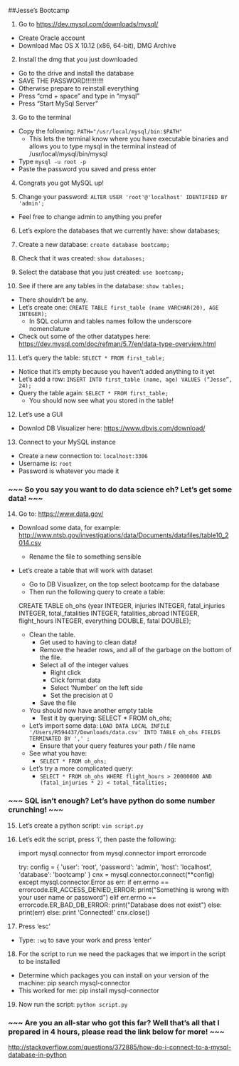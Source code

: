 ##Jesse’s Bootcamp

1) Go to https://dev.mysql.com/downloads/mysql/
  * Create Oracle account
  * Download Mac OS X 10.12 (x86, 64-bit), DMG Archive
  
2) Install the dmg that you just downloaded
  * Go to the drive and install the database
  * SAVE THE PASSWORD!!!!!!!!!!
   * Otherwise prepare to reinstall everything
 * Press “cmd + space” and type in “mysql”
 * Press “Start MySql Server”
 
3) Go to the terminal
 * Copy the following: `PATH="/usr/local/mysql/bin:$PATH"`
   * This lets the terminal know where you have executable binaries and allows you to type mysql in the terminal instead of /usr/local/mysql/bin/mysql
 * Type `mysql -u root -p`
 * Paste the password you saved and press enter
 
4) Congrats you got MySQL up!

5) Change your password: `ALTER USER 'root'@'localhost' IDENTIFIED BY 'admin';`
 * Feel free to change admin to anything you prefer

6) Let’s explore the databases that we currently have: show databases;

7) Create a new database: `create database bootcamp;`

8) Check that it was created: `show databases;`

9) Select the database that you just created: `use bootcamp;`

10) See if there are any tables in the database: `show tables;`
 * There shouldn’t be any.
 * Let’s create one: `CREATE TABLE first_table (name VARCHAR(20), AGE INTEGER);`
   * In SQL column and tables names follow the underscore nomenclature
 * Check out some of the other datatypes here: https://dev.mysql.com/doc/refman/5.7/en/data-type-overview.html

11) Let’s query the table: `SELECT * FROM first_table;`
 * Notice that it’s empty because you haven’t added anything to it yet
 * Let’s add a row: `INSERT INTO first_table (name, age) VALUES (“Jesse”, 24);`
 * Query the table again: `SELECT * FROM first_table;`
    * You should now see what you stored in the table!

12) Let’s use a GUI
 * Downlod DB Visualizer here: https://www.dbvis.com/download/

13) Connect to your MySQL instance
 * Create a new connection to: `localhost:3306`
 * Username is: `root`
 * Password is whatever you made it


### ~~~ So you say you want to do data science eh? Let’s get some data! ~~~


14) Go to: https://www.data.gov/
 * Download some data, for example: http://www.ntsb.gov/investigations/data/Documents/datafiles/table10_2014.csv 
   * Rename the file to something sensible
 * Let’s create a table that will work with dataset
   * Go to DB Visualizer, on the top select bootcamp for the database
   * Then run the following query to create a table: 
   
    CREATE TABLE oh_ohs 
    (year INTEGER, injuries INTEGER, fatal_injuries INTEGER, 
     total_fatalities INTEGER, fatalities_abroad INTEGER, 
     flight_hours INTEGER, everything DOUBLE, fatal DOUBLE);

   * Clean the table. 
     * Get used to having to clean data!
     * Remove the header rows, and all of the garbage on the bottom of the file.
     * Select all of the integer values
        * Right click
        * Click format data
        * Select ‘Number’ on the left side
        * Set the precision at 0
     * Save the file
   * You should now have another empty table
     * Test it by querying: SELECT * FROM oh_ohs;
   * Let’s import some data: `LOAD DATA LOCAL INFILE '/Users/R594437/Downloads/data.csv' INTO TABLE oh_ohs FIELDS TERMINATED BY ',' ;`
     * Ensure that your query features your path / file name
   * See what you have:
     * `SELECT * FROM oh_ohs;`
   * Let’s try a more complicated query:
     * `SELECT * FROM oh_ohs WHERE flight_hours > 20000000 AND (fatal_injuries * 2) < total_fatalities;` 


### ~~~ SQL isn’t enough? Let’s have python do some number crunching! ~~~

15) Let’s create a python script: `vim script.py`

16) Let’s edit the script, press ‘i’, then paste the following:

    import mysql.connector
    from mysql.connector import errorcode

    try:
      config = {
            'user': 'root',
            'password': 'admin',
            'host': 'localhost',
            'database': 'bootcamp'
      }
      cnx = mysql.connector.connect(**config)
    except mysql.connector.Error as err:
      if err.errno == errorcode.ER_ACCESS_DENIED_ERROR:
        print("Something is wrong with your user name or password")
      elif err.errno == errorcode.ER_BAD_DB_ERROR:
        print("Database does not exist")
      else:
        print(err)
    else:
      print 'Connected!'
      cnx.close()


17) Press ‘esc’
 * Type: `:wq` to save your work and press ‘enter’

18) For the script to run we need the packages that we import in the script to be installed
 * Determine which packages you can install on your version of the machine: pip search mysql-connector
 * This worked for me: pip install mysql-connector

19) Now run the script: `python script.py`

### ~~~ Are you an all-star who got this far? Well that’s all that I prepared in 4 hours, please read the link below for more! ~~~

http://stackoverflow.com/questions/372885/how-do-i-connect-to-a-mysql-database-in-python

